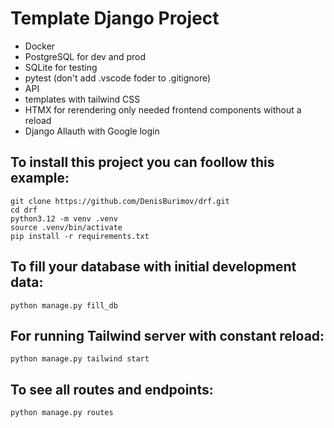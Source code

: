 # Template Django Project

- Docker
- PostgreSQL for dev and prod
- SQLite for testing
- pytest (don't add .vscode foder to .gitignore)
- API
- templates with tailwind CSS
- HTMX for rerendering only needed frontend components without a reload
- Django Allauth with Google login

## To install this project you can foollow this example:

```
git clone https://github.com/DenisBurimov/drf.git
cd drf
python3.12 -m venv .venv
source .venv/bin/activate
pip install -r requirements.txt
```

## To fill your database with initial development data:

```
python manage.py fill_db
```

## For running Tailwind server with constant reload:

```
python manage.py tailwind start
```

## To see all routes and endpoints:

```
python manage.py routes
```
